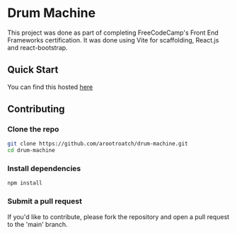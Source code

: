 # Drum Machine

This project was done as part of completing FreeCodeCamp's Front End Frameworks certification. It was done using Vite for scaffolding, React.js and react-bootstrap. 

## Quick Start

You can find this hosted [here](https://jade-brioche-f58b23.netlify.app/)

## Contributing

### Clone the repo

```bash
git clone https://github.com/arootroatch/drum-machine.git
cd drum-machine
```

### Install dependencies
```bash
npm install
```
### Submit a pull request
If you'd like to contribute, please fork the repository and open a pull request to the 'main' branch.